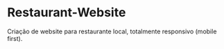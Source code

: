# Restaurant-Website
Criação de website para restaurante local, totalmente responsivo (mobile first).
